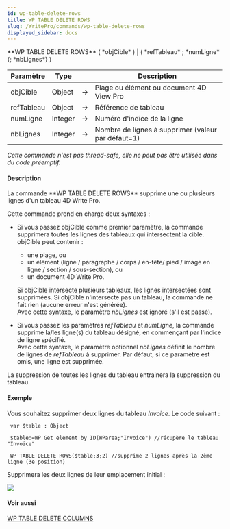 ```yaml
---
id: wp-table-delete-rows
title: WP TABLE DELETE ROWS
slug: /WritePro/commands/wp-table-delete-rows
displayed_sidebar: docs
---
```


<!--REF #_command_.WP TABLE DELETE ROWS.Syntax-->**WP TABLE DELETE ROWS** ( *objCible* ) | ( *refTableau* ; *numLigne* {; *nbLignes*} )<!-- END REF-->
<!--REF #_command_.WP TABLE DELETE ROWS.Params-->
| Paramètre | Type |  | Description |
| --- | --- | --- | --- |
| objCible | Object | &#8594;  | Plage ou élément ou document 4D View Pro |
| refTableau | Object | &#8594;  | Référence de tableau |
| numLigne | Integer | &#8594;  | Numéro d'indice de la ligne |
| nbLignes | Integer | &#8594;  | Nombre de lignes à supprimer (valeur par défaut=1) |

<!-- END REF-->

*Cette commande n'est pas thread-safe, elle ne peut pas être utilisée dans du code préemptif.*


#### Description 

<!--REF #_command_.WP TABLE DELETE ROWS.Summary-->La commande **WP TABLE DELETE ROWS** supprime une ou plusieurs lignes d'un tableau 4D Write Pro.<!-- END REF-->

Cette commande prend en charge deux syntaxes :

* Si vous passez objCible comme premier paramètre, la commande supprimera toutes les lignes des tableaux qui intersectent la cible. objCible peut contenir :  
   * une plage, ou  
   * un élément (ligne / paragraphe / corps / en-tête/ pied / image en ligne / section / sous-section), ou  
   * un document 4D Write Pro.  
         
   Si objCible intersecte plusieurs tableaux, les lignes intersectées sont supprimées. Si objCible n'intersecte pas un tableau, la commande ne fait rien (aucune erreur n'est générée).  
   Avec cette syntaxe, le paramètre *nbLignes* est ignoré (s'il est passé).
* Si vous passez les paramètres *refTableau* et *numLigne*, la commande supprime la/les ligne(s) du tableau désigné, en commençant par l'indice de ligne spécifié.  
Avec cette syntaxe, le paramètre optionnel *nbLignes* définit le nombre de lignes de *refTableau* à supprimer. Par défaut, si ce paramètre est omis, une ligne est supprimée.

La suppression de toutes les lignes du tableau entrainera la suppression du tableau.

#### Exemple 

Vous souhaitez supprimer deux lignes du tableau *Invoice*. Le code suivant :

```4d
 var $table : Object
 
 $table:=WP Get element by ID(WParea;"Invoice") //récupère le tableau "Invoice" 
 
 WP TABLE DELETE ROWS($table;3;2) //supprime 2 lignes après la 2ème ligne (3e position)
```

Supprimera les deux lignes de leur emplacement initial :

![](../../assets/en/WritePro/commands/pict4680306.en.png)

#### Voir aussi 

[WP TABLE DELETE COLUMNS](wp-table-delete-columns.md)  